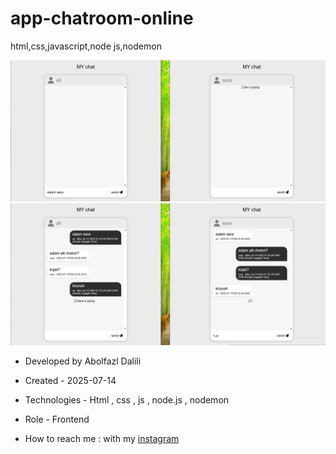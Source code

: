 # app-chatroom-online
html,css,javascript,node js,nodemon

<img src="./img/screen1.png">


<img src="./img/screen2.png">


- Developed by Abolfazl Dalili

- Created - 2025-07-14

- Technologies - Html , css , js , node.js , nodemon

- Role - Frontend

- How to reach me : with my [instagram](https://www.instagram.com/abolfazl_dalili2023)
